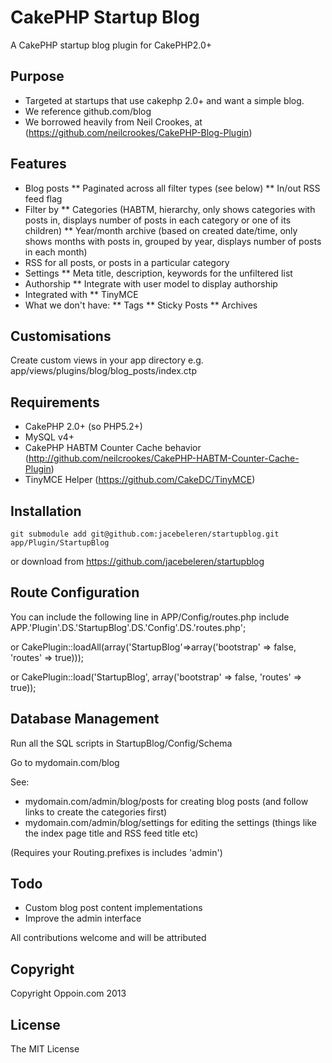 CakePHP Startup Blog
====================

A CakePHP startup blog plugin for CakePHP2.0+

Purpose
-------

* Targeted at startups that use cakephp 2.0+ and want a simple blog.
* We reference github.com/blog
* We borrowed heavily from Neil Crookes, at (https://github.com/neilcrookes/CakePHP-Blog-Plugin)

Features
--------

* Blog posts
** Paginated across all filter types (see below)
** In/out RSS feed flag
* Filter by
** Categories (HABTM, hierarchy, only shows categories with posts in, displays number of posts in each category or one of its children)
** Year/month archive (based on created date/time, only shows months with posts in, grouped by year, displays number of posts in each month)
* RSS for all posts, or posts in a particular category
* Settings
** Meta title, description, keywords for the unfiltered list
* Authorship
** Integrate with user model to display authorship
* Integrated with 
** TinyMCE
* What we don't have:
** Tags
** Sticky Posts
** Archives

Customisations
--------------

Create custom views in your app directory e.g. app/views/plugins/blog/blog_posts/index.ctp

Requirements
------------

* CakePHP 2.0+ (so PHP5.2+)
* MySQL v4+
* CakePHP HABTM Counter Cache behavior (http://github.com/neilcrookes/CakePHP-HABTM-Counter-Cache-Plugin)
* TinyMCE Helper (https://github.com/CakeDC/TinyMCE)

Installation
------------

    git submodule add git@github.com:jacebeleren/startupblog.git app/Plugin/StartupBlog

or download from https://github.com/jacebeleren/startupblog

Route Configuration
-------------------

You can include the following line in APP/Config/routes.php
    include APP.'Plugin'.DS.'StartupBlog'.DS.'Config'.DS.'routes.php';

or CakePlugin::loadAll(array('StartupBlog'=>array('bootstrap' => false, 'routes' => true)));

or CakePlugin::load('StartupBlog', array('bootstrap' => false, 'routes' => true));

Database Management
-------------------

Run all the SQL scripts in StartupBlog/Config/Schema

Go to mydomain.com/blog

See:

* mydomain.com/admin/blog/posts for creating blog posts (and follow links to create the categories first)
* mydomain.com/admin/blog/settings for editing the settings (things like the index page title and RSS feed title etc)

(Requires your Routing.prefixes is includes 'admin')

Todo
----

* Custom blog post content implementations
* Improve the admin interface

All contributions welcome and will be attributed

Copyright
---------

Copyright Oppoin.com 2013

License
-------

The MIT License